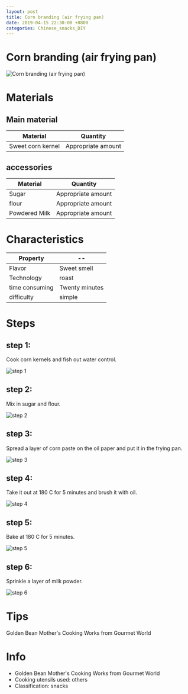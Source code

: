 ```yaml
---
layout: post
title: Corn branding (air frying pan)
date: 2019-04-15 22:30:00 +0800
categories: Chinese_snacks_DIY
---
```


# Corn branding (air frying pan)

![Corn branding (air frying pan)]({{site.baseurl}}/img/389081/389081.jpg)

# Materials


## Main material

Material|Quantity
--|--
Sweet corn kernel|Appropriate amount

## accessories

Material|Quantity
--|--
Sugar|Appropriate amount
flour|Appropriate amount
Powdered Milk|Appropriate amount

# Characteristics

Property|--
--|--
Flavor|Sweet smell
Technology|roast
time consuming|Twenty minutes
difficulty|simple

# Steps

## step 1:

Cook corn kernels and fish out water control.

![step 1]({{site.baseurl}}/img/389081/1.jpg)

## step 2:

Mix in sugar and flour.

![step 2]({{site.baseurl}}/img/389081/2.jpg)

## step 3:

Spread a layer of corn paste on the oil paper and put it in the frying pan.

![step 3]({{site.baseurl}}/img/389081/3.jpg)

## step 4:

Take it out at 180 C for 5 minutes and brush it with oil.

![step 4]({{site.baseurl}}/img/389081/4.jpg)

## step 5:

Bake at 180 C for 5 minutes.

![step 5]({{site.baseurl}}/img/389081/5.jpg)

## step 6:

Sprinkle a layer of milk powder.

![step 6]({{site.baseurl}}/img/389081/6.jpg)

# Tips

Golden Bean Mother's Cooking Works from Gourmet World

# Info

- Golden Bean Mother's Cooking Works from Gourmet World
- Cooking utensils used: others
- Classification: snacks
